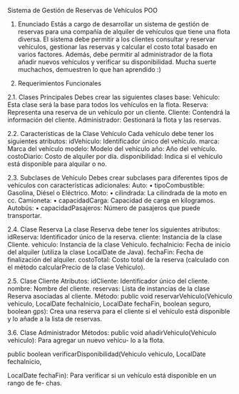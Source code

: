 Sistema de Gestión de Reservas de Vehículos POO

1. Enunciado
Estás a cargo de desarrollar un sistema de gestión de reservas para una compañía de
alquiler de vehículos que tiene una flota diversa. El sistema debe permitir a los clientes
consultar y reservar vehículos, gestionar las reservas y calcular el costo total basado en
varios factores. Además, debe permitir al administrador de la flota añadir nuevos vehículos
y verificar su disponibilidad. Mucha suerte muchachos, demuestren lo que han aprendido :)

2. Requerimientos Funcionales

2.1. Clases Principales
Debes crear las siguientes clases base:
Vehiculo: Esta clase será la base para todos los vehículos en la flota.
Reserva: Representa una reserva de un vehículo por un cliente.
Cliente: Contendrá la información del cliente.
Administrador: Gestionará la flota y las reservas.

2.2. Características de la Clase Vehículo
Cada vehículo debe tener los siguientes atributos:
idVehiculo: Identificador único del vehículo.
marca: Marca del vehículo
modelo: Modelo del vehículo
año: Año del vehículo.
costoDiario: Costo de alquiler por día.
disponibilidad: Indica si el vehículo está disponible para alquilar o no.

2.3. Subclases de Vehículo
Debes crear subclases para diferentes tipos de vehículos con características adicionales:
Auto:
• tipoCombustible: Gasolina, Diésel o Eléctrico.
Moto:
• cilindrada: La cilindrada de la moto en cc.
Camioneta:
• capacidadCarga: Capacidad de carga en kilogramos.
Autobús:
• capacidadPasajeros: Número de pasajeros que puede transportar.

2.4. Clase Reserva
La clase Reserva debe tener los siguientes atributos:
idReserva: Identificador único de la reserva.
cliente: Instancia de la clase Cliente.
vehiculo: Instancia de la clase Vehiculo.
fechaInicio: Fecha de inicio del alquiler (utiliza la clase LocalDate de Java).
fechaFin: Fecha de finalización del alquiler.
costoTotal: Costo total de la reserva (calculado con el método calcularPrecio de la
clase Vehiculo).

2.5. Clase Cliente
Atributos:
idCliente: Identificador único del cliente.
nombre: Nombre del cliente.
reservas: Lista de instancias de la clase Reserva asociadas al cliente.
Método:
public void reservarVehiculo(Vehiculo vehiculo, LocalDate fechaInicio, LocalDate
fechaFin, boolean seguro, boolean gps): Crea una reserva para el cliente si el
vehículo está disponible y lo añade a la lista de reservas.

3.6. Clase Administrador
Métodos:
public void añadirVehiculo(Vehiculo vehiculo): Para agregar un nuevo vehícu-
lo a la flota.

public boolean verificarDisponibilidad(Vehiculo vehiculo, LocalDate fechaInicio,

LocalDate fechaFin): Para verificar si un vehículo está disponible en un rango de fe-
chas.
